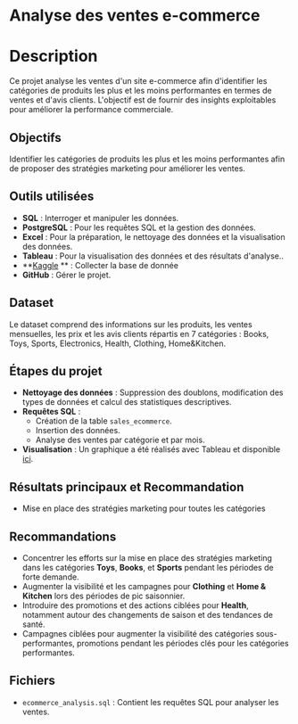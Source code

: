 # Analyse des ventes e-commerce

# Description
Ce projet analyse les ventes d'un site e-commerce afin d'identifier les catégories de produits les plus et les moins performantes en termes de ventes et d'avis clients. L'objectif est de fournir des insights exploitables pour améliorer la performance commerciale.

## Objectifs
Identifier les catégories de produits les plus et les moins performantes afin de proposer des stratégies marketing pour améliorer les ventes.

## Outils utilisées
- **SQL** : Interroger et manipuler les données.
- **PostgreSQL** : Pour les requêtes SQL et la gestion des données.
- **Excel** : Pour la préparation, le nettoyage des données et la visualisation des données.
- **Tableau** : Pour la visualisation des données et des résultats d'analyse..
- **[Kaggle](https://www.kaggle.com/datasets/fahmidachowdhury/e-commerce-sales-analysis/data?select=ecommerce_sales_analysis.csv)
** : Collecter la base de donnée
- **GitHub** : Gérer le projet.

## Dataset
Le dataset comprend des informations sur les produits, les ventes mensuelles, les prix et les avis clients répartis en 7 catégories : Books, Toys, Sports, Electronics, Health, Clothing, Home&Kitchen.

## Étapes du projet
- **Nettoyage des données** : Suppression des doublons, modification des types de données et calcul des statistiques descriptives.
- **Requêtes SQL** : 
  - Création de la table `sales_ecommerce`.
  - Insertion des données.
  - Analyse des ventes par catégorie et par mois.
- **Visualisation** : Un graphique a été réalisés avec Tableau et disponible [ici](https://public.tableau.com/views/Comparaisondesavisetdesventesparcatgorie/Feuille1).

## Résultats principaux et Recommandation
- Mise en place des stratégies marketing pour toutes les catégories

## Recommandations
- Concentrer les efforts sur la mise en place des stratégies marketing dans les catégories **Toys**, **Books**, et **Sports** pendant les périodes de forte demande.
- Augmenter la visibilité et les campagnes pour **Clothing** et **Home & Kitchen** lors des périodes de pic saisonnier.
- Introduire des promotions et des actions ciblées pour **Health**, notamment autour des changements de saison et des tendances de santé.
- Campagnes ciblées pour augmenter la visibilité des catégories sous-performantes, promotions pendant les périodes clés pour les catégories performantes.

## Fichiers
- `ecommerce_analysis.sql` : Contient les requêtes SQL pour analyser les ventes.

